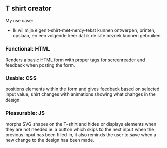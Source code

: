## T shirt creator

My use case:

* Ik wil mijn eigen t-shirt-met-nerdy-tekst kunnen ontwerpen, printen, opslaan, en een volgende keer dat ik de site bezoek kunnen gebruiken.

### Functional: HTML

Renders a basic HTML form with proper tags for screenreader and feedback when posting the form.

### Usable: CSS

positions elements within the form and gives feedback based on selected input value, shirt changes with animations showing what changes in the design.

### Pleasurable: JS

morphs SVG shapes on the T-shirt and hides or displays elements when they are not needed ie. a button which skips to the next input when the previous input has been filled in, it also reminds the user to save when a new change to the design has been made.
